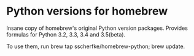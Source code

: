 Python versions for homebrew
============================

Insane copy of homebrew's original Python version packages.  Provides formulas
for Python 3.2, 3.3, 3.4 and 3.5(beta).

To use them, run brew tap sscherfke/homebrew-python; brew update.
